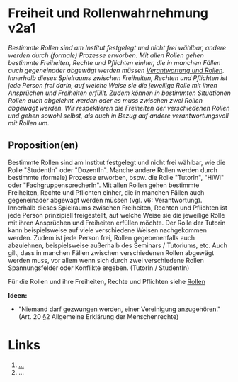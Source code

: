<!---
   NAME - The NAME of this project is:
ethos

  FILE - The FILENAME of the current file is:
/v2a3.md

  CREATION - This project was CREATED on:
2017-01-28-16:15:00 UTC

  MODIFICATION - This project was last MODIFIED on:
2017-01-28-16:15:00 UTC

  VERSION - The current VERSION of this project is:
<git-commit-hash>-2017-01-28-16:15:00 UTC

  CREATOR(S) - This project was CREATED by:
Michael Czechowski, Martin Maga

  CONTACT - You can CONTACT the creator(s) or developer(s) of this project at:
E-Mail: mail@martinmaga.de

  COPYRIGHT - The COPYRIGHT holder of this project is:
COPYRIGHT (c) 2016 Martin Maga

  LICENSE - This project is LICENSED under the following license:
Martin Maga 2016 CC BY-SA 4.0 https://creativecommons.org

  SUBFILE – This is a SUBFILE! For more INFORMATION on this project go to:
/README.md
--->

# Freiheit und Rollenwahrnehmung v2a1
*Bestimmte Rollen sind am Institut festgelegt und nicht frei wählbar, andere werden durch (formale) Prozesse erworben.
Mit allen Rollen gehen bestimmte Freiheiten, Rechte und Pflichten einher, die in manchen Fällen auch gegeneinader abgewägt werden müssen [Verantwortung und Rollen](./v6a3.md). Innerhalb dieses Spielraums zwischen Freiheiten, Rechten und Pflichten ist jede Person frei darin, auf welche Weise sie die jeweilige Rolle mit ihren Ansprüchen und Freiheiten erfüllt. Zudem können in bestimmten Situationen Rollen auch abgelehnt werden oder es muss zwischen zwei Rollen abgewägt werden. Wir respektieren die Freiheiten der verschiedenen Rollen und gehen sowohl selbst, als auch in Bezug auf andere verantwortungsvoll mit Rollen um.*



## Proposition(en)

Bestimmte Rollen sind am Institut festgelegt und nicht frei wählbar, wie die Rolle "StudentIn" oder "DozentIn".
Manche andere Rollen werden durch bestimmte (formale) Prozesse erworben, bspw. die Rolle "TutorIn", "HiWi" oder "FachgruppensprecherIn".
Mit allen Rollen gehen bestimmte Freiheiten, Rechte und Pflichten einher, die in manchen Fällen auch gegeneinader abgewägt werden müssen (vgl. v6: Verantwortung).
Innerhalb dieses Spielraums zwischen Freiheiten, Rechten und Pflichten ist jede Person prinzipiell freigestellt, auf welche Weise sie die jeweilige Rolle mit ihren Ansprüchen und Freiheiten erfüllen möchte.
Der Rolle der Tutorin kann beispielsweise auf viele verschiedene Weisen nachgekommen werden.
Zudem ist jede Person frei, Rollen gegebenenfalls auch abzulehnen, beispielsweise außerhalb des Seminars / Tutoriums, etc.
Auch gilt, dass in manchen Fällen zwischen verschiedenen Rollen abgewägt werden muss, vor allem wenn sich durch zwei verschiedene Rollen Spannungsfelder oder Konflikte ergeben. (TutorIn / StudentIn)

Für die Rollen und ihre Freiheiten, Rechte und Pflichten siehe [Rollen](../contents/actions/a3_roles.md)

__Ideen:__
- "Niemand darf gezwungen werden, einer Vereinigung anzugehören." (Art. 20 §2 Allgemeine Erklärung der Menschenrechte)

# Links
  1. […](…)
  2. …
